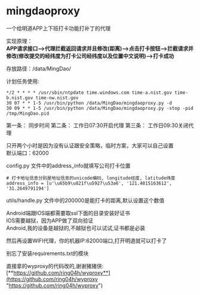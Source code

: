 # mingdaoproxy
一个给明道APP上下班打卡功能打补丁的代理  

实现原理：  
**APP请求接口-->代理拦截返回请求并且修改(距离)-->点击打卡按钮-->拦截请求并修改(修改提交的经纬度为打卡公司经纬度以及位置中文说明)-->打卡成功**


存放路径：/data/MingDao/

计划任务使用:  

    */2 * * * * /usr/sbin/ntpdate time.windows.com time-a.nist.gov time-b.nist.gov time-nw.nist.gov
    30 07 * * 1-5 /usr/bin/python /data/MingDao/mingdaoproxy.py -d
    30 09 * * 1-5 /usr/bin/python /data/MingDao/mingdaoproxy.py -stop -pid /tmp/MingDao.pid

第一条： 同步时间
第二条： 工作日07:30开启代理
第三条： 工作日09:30关闭代理

只开两个小时是因为没有认证跟安全策略，临时方案，大家可以自己设置  
默认端口：62000

config.py 文件中的address_info就填写公司打卡位置

    # 打卡地址信息分别是地址信息的unicode编码, longitude经度, latitude纬度
    address_info = [u'\u65b9\u821f\u5927\u53a6', '121.4815163612', '31.2649791194']

utils/handle.py 文件中的200000是能打卡的距离,默认设置这个数值    

Android端跟IOS端都需要取ssl下面的目录安装好证书  
IOS需要越狱，因为APP做了双向验证  
Android,我的设备是越狱的,不越狱也可以试试,证书都是必装  

然后再设置WIFI代理，你的机器IP:62000端口,打开明道就可以打卡了  

别忘了安装requirements.txt的模块 


直接拿的wyproxy的代码改的,谢谢猪猪侠:  
[**https://github.com/ring04h/wyproxy**](https://github.com/ring04h/wyproxy "https://github.com/ring04h/wyproxy")